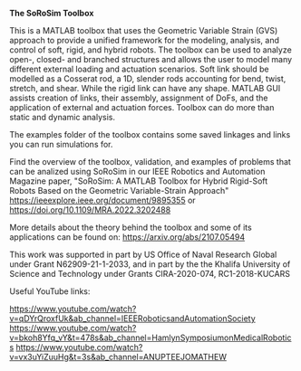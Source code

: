 **The SoRoSim Toolbox**

This is a MATLAB toolbox that uses the Geometric Variable Strain (GVS) approach to provide a unified framework for the modeling, analysis, and control of soft, rigid, and hybrid robots. The toolbox can be used to analyze open-, closed- and branched structures and allows the user to model many different external loading and actuation scenarios. Soft link should be modelled as a Cosserat rod, a 1D, slender rods accounting for bend, twist, stretch, and shear. While the rigid link can have any shape. MATLAB GUI assists creation of links, their assembly, assignment of DoFs, and the application of external and actuation forces. Toolbox can do more than static and dynamic analysis.

The examples folder of the toolbox contains some saved linkages and links you can run simulations for.

Find the overview of the toolbox, validation, and examples of problems that can be analized using SoRoSim in our IEEE Robotics and Automation Magazine paper, "SoRoSim: A MATLAB Toolbox for Hybrid Rigid-Soft Robots Based on the Geometric Variable-Strain Approach"
https://ieeexplore.ieee.org/document/9895355 or https://doi.org/10.1109/MRA.2022.3202488

More details about the theory behind the toolbox and some of its applications can be found on:
https://arxiv.org/abs/2107.05494

This work was supported in part by US Office of Naval Research Global under Grant N62909-21-1-2033, and in part by the the Khalifa University of Science and Technology under Grants CIRA-2020-074, RC1-2018-KUCARS

Useful YouTube links:

https://www.youtube.com/watch?v=qDYrQroxfUk&ab_channel=IEEERoboticsandAutomationSociety
https://www.youtube.com/watch?v=bkoh8Yfq_vY&t=478s&ab_channel=HamlynSymposiumonMedicalRobotics
https://www.youtube.com/watch?v=vx3uYiZuuHg&t=3s&ab_channel=ANUPTEEJOMATHEW
